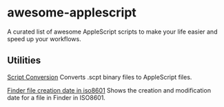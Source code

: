 # awesome-applescript
A curated list of awesome AppleScript scripts to make your life easier and speed up your workflows.
## Utilities
[Script Conversion](./convert_binary_sctp_to_applescript.sh)
Converts .scpt binary files to AppleScript files.

[Finder file creation date in iso8601](./Finder%20file%20creation%20date%20in%20iso8601.applescript)
Shows the creation and modification date for a file in Finder in ISO8601.